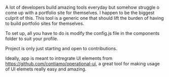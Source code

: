 A lot of developers build amazing tools everyday but somehow struggle o come up with a portfolio site for themselves. I happen to be the biggest culprit of this. This tool is a generic one that should lift the burden of having to build portfolio sites for themselves.

To set up, all you have to do is modify the config.js file in the components folder to suit your profile.

Project is only just starting and open to contributions.

Ideally, app is meant to  intregrate UI elements from https://github.com/contiamo/operational-ui, a great tool for making usage of UI elemets really easy and amazing.
